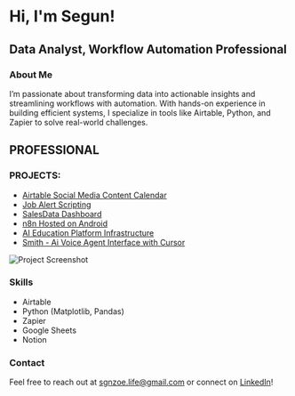 <div>
  <h1>Hi, I'm Segun!</h1>
  <h2>Data Analyst, Workflow Automation Professional</h2>

  <h3>About Me</h3>
  <p>I’m passionate about transforming data into actionable insights and streamlining workflows with automation. With hands-on experience in building efficient systems, I specialize in tools like Airtable, Python, and Zapier to solve real-world challenges.</p>

  <h2>PROFESSIONAL</h2>
  <h3>PROJECTS:</h3>
  <ul>
    <li><a href="https://github.com/Syllaboi/Segun-Salako-Automation-Projects/tree/Social-Media-Content-Automation">Airtable Social Media Content Calendar</a></li>
    <li><a href="https://github.com/Syllaboi/Segun-Salako-Automation-Projects/tree/Job-Alert-with-Scripting">Job Alert Scripting</a></li>
    <li><a href="https://github.com/Syllaboi/Segun-Salako-Automation-Projects/tree/Sales-data-Dashboard">SalesData Dashboard</a></li>
    <li><a href="https://github.com/Syllaboi/Segun-Salako-Automation-Projects/tree/Self-host-N8n-on-your-Android-smartphone-(100%25-legit)">n8n Hosted on Android</a></li>
    <li><a href="https://github.com/Syllaboi/Segun-Salako-Automation-Projects/tree/Ai-Education-Platform-Automation-Template">AI Education Platform Infrastructure</a></li>
     <li><a href="https://github.com/Syllaboi/Segun-Salako-Automation-Projects/tree/cursor/build-smith-voice-agent-interface-4d6f">Smith - Ai Voice Agent Interface with Cursor</a></li>
  </ul>
  <img src="path/to/your/image.png" alt="Project Screenshot" style="max-width: 100%;">

  <h3>Skills</h3>
  <ul>
    <li>Airtable</li>
    <li>Python (Matplotlib, Pandas)</li>
    <li>Zapier</li>
    <li>Google Sheets</li>
    <li>Notion</li>
  </ul>

  <h3>Contact</h3>
  <p>Feel free to reach out at <a href="mailto:sgnzoe.life@gmail.com">sgnzoe.life@gmail.com</a> or connect on <a href="https://linkedin/in/segunexploresdata">LinkedIn</a>!</p>
</div>
